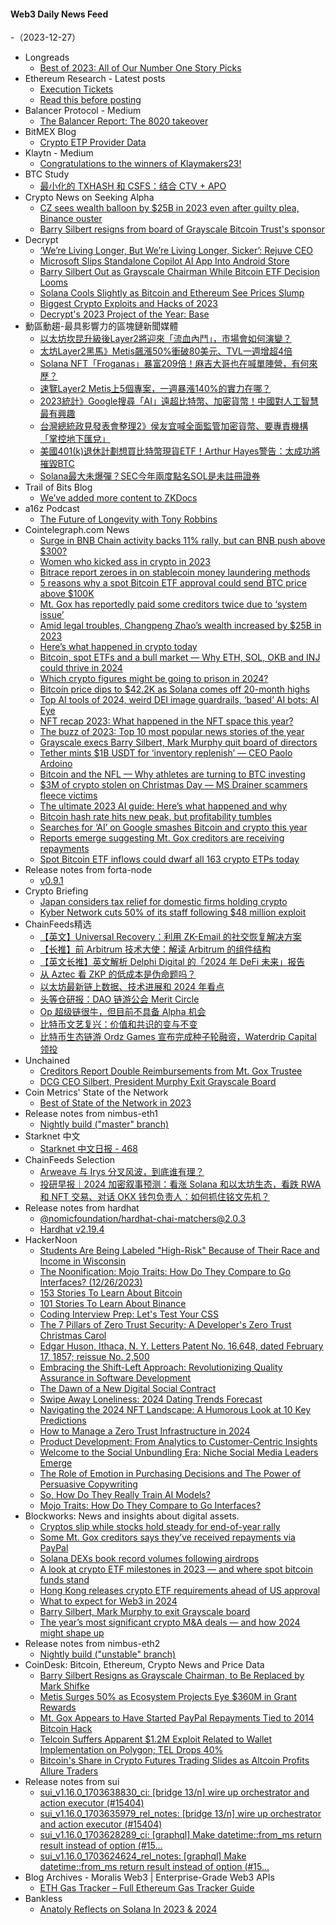 #### Web3 Daily News Feed
-（2023-12-27）

- Longreads
  - [Best of 2023: All of Our Number One Story Picks](https://longreads.com/2023/12/26/best-of-2023-all-of-our-number-one-story-picks/)
- Ethereum Research - Latest posts
  - [Execution Tickets](https://ethresear.ch/t/execution-tickets/17944#post_3)
  - [Read this before posting](https://ethresear.ch/t/read-this-before-posting/8#post_5)
- Balancer Protocol - Medium
  - [The Balancer Report: The 8020 takeover](https://medium.com/balancer-protocol/the-balancer-report-the-8020-takeover-1905764b0d41?source=rss----c0ac9f127fc5---4)
- BitMEX Blog
  - [Crypto ETP Provider Data](https://blog.bitmex.com/crypto-etp-provider-data/)
- Klaytn - Medium
  - [Congratulations to the winners of Klaymakers23!](https://medium.com/klaytn/congratulations-to-the-winners-of-klaymakers23-c85b91dff4be?source=rss----fdd4b65b0d8f---4)
- BTC Study
  - [最小化的 TXHASH 和 CSFS：结合 CTV + APO](https://www.btcstudy.org/2023/12/26/combined-ctv-apo-to-minimal-txhash-csfs/)
- Crypto News on Seeking Alpha
  - [CZ sees wealth balloon by $25B in 2023 even after guilty plea, Binance ouster](https://seekingalpha.com/news/4050383-cz-sees-wealth-balloon-by-25b-in-2023-even-after-guilty-plea-binance-ouster?utm_source=feed_news_crypto&utm_medium=referral&feed_item_type=news)
  - [Barry Silbert resigns from board of Grayscale Bitcoin Trust's sponsor](https://seekingalpha.com/news/4050331-barry-silbert-resigns-from-board-of-grayscale-bitcoin-trusts-sponsor?utm_source=feed_news_crypto&utm_medium=referral&feed_item_type=news)
- Decrypt
  - [‘We’re Living Longer, But We’re Living Longer, Sicker’: Rejuve CEO](https://decrypt.co/210928/were-living-longer-but-were-living-longer-sicker-rejuve-ceo)
  - [Microsoft Slips Standalone Copilot AI App Into Android Store](https://decrypt.co/210918/microsoft-slips-standalone-copilot-app-for-android-into-google-app-store)
  - [Barry Silbert Out as Grayscale Chairman While Bitcoin ETF Decision Looms](https://decrypt.co/210919/barry-silbert-out-as-grayscale-chairman-while-bitcoin-etf-decision-looms)
  - [Solana Cools Slightly as Bitcoin and Ethereum See Prices Slump](https://decrypt.co/210911/solana-cools-slightly-as-bitcoin-and-ethereum-see-prices-slump)
  - [Biggest Crypto Exploits and Hacks of 2023](https://decrypt.co/210802/biggest-crypto-hacks-of-2023)
  - [Decrypt's 2023 Project of the Year: Base](https://decrypt.co/210661/decrypt-project-year-2023-coinbase-ethereum-base)
- 動區動趨-最具影響力的區塊鏈新聞媒體
  - [以太坊坎昆升級後Layer2將迎來「流血內鬥」，市場會如何演變？](https://www.blocktempo.com/after-the-upgrade-in-cancun-how-will-the-market-landscape-of-layer-2-evolve/)
  - [太坊Layer2黑馬》Metis飆漲50%衝破80美元、TVL一週增超4倍](https://www.blocktempo.com/metis-soared-50-yesterday-and-tvl-increased-more-than-4-times-on-the-7th/)
  - [Solana NFT「Froganas」暴富209倍！麻吉大哥也在喊單陣營，有何來歷？](https://www.blocktempo.com/the-solana-nft-project-froganas-which-surged-209-times-in-value-whats-its-background/)
  - [速覽Layer2 Metis上5個專案，一週暴漲140%的實力在哪？](https://www.blocktempo.com/a-quick-overview-of-five-projects-on-layer2-metis/)
  - [2023統計》Google搜尋「AI」遠超比特幣、加密貨幣！中國對人工智慧最有興趣](https://www.blocktempo.com/searches-for-ai-on-google-smashes-bitcoin/)
  - [台灣總統政見發表會整理2》侯友宜喊全面監管加密貨幣、要專責機構「掌控地下匯兌」](https://www.blocktempo.com/hou-you-yi-said-build-specialized-agency-to-monitor-underground-funds-that-preventing-fraud/)
  - [美國401(k)退休計劃想買比特幣現貨ETF！Arthur Hayes警告：太成功將摧毀BTC](https://www.blocktempo.com/experts-are-optimistic-about-the-introduction-of-bitcoin-spot-etf-to-the-us-401k-retirement-plan/)
  - [Solana最大未爆彈？SEC今年兩度點名SOL是未註冊證券](https://www.blocktempo.com/the-secs-crypto-as-securities-stance-once-decimated-altcoins/)
- Trail of Bits Blog
  - [We’ve added more content to ZKDocs](https://blog.trailofbits.com/2023/12/26/weve-added-more-content-to-zkdocs/)
- a16z Podcast
  - [The Future of Longevity with Tony Robbins](https://a16z.simplecast.com/episodes/the-future-of-longevity-with-tony-robbins-YJfnLxwl)
- Cointelegraph.com News
  - [Surge in BNB Chain activity backs 11% rally, but can BNB push above $300?](https://cointelegraph.com/news/surge-in-bnb-chain-activity-backs-11-rally-but-can-bnb-push-above-300)
  - [Women who kicked ass in crypto in 2023](https://cointelegraph.com/news/women-kicked-ass-in-crypto-2023)
  - [Bitrace report zeroes in on stablecoin money laundering methods](https://cointelegraph.com/news/bitrace-stablecoin-money-laundering-methods)
  - [5 reasons why a spot Bitcoin ETF approval could send BTC price above $100K](https://cointelegraph.com/news/5-reasons-why-a-spot-bitcoin-etf-approval-could-send-btc-price-above-100k)
  - [Mt. Gox has reportedly paid some creditors twice due to ‘system issue’](https://cointelegraph.com/news/mt-gox-reportedly-paid-some-creditors-twice-system-issue)
  - [Amid legal troubles, Changpeng Zhao’s wealth increased by $25B in 2023](https://cointelegraph.com/news/changpeng-zhao-wealth-increased)
  - [Here’s what happened in crypto today](https://cointelegraph.com/news/what-happened-in-crypto-today)
  - [Bitcoin, spot ETFs and a bull market — Why ETH, SOL, OKB and INJ could thrive in 2024](https://cointelegraph.com/news/bitcoin-spot-etfs-and-a-bull-market-why-eth-sol-okb-and-inj-could-thrive-in-2024)
  - [Which crypto figures might be going to prison in 2024?](https://cointelegraph.com/news/crypto-figures-prison-2024)
  - [Bitcoin price dips to $42.2K as Solana comes off 20-month highs](https://cointelegraph.com/news/bitcoin-price-dips-42-2-k-solana-20-month-highs)
  - [Top AI tools of 2024, weird DEI image guardrails, ‘based’ AI bots: AI Eye](https://cointelegraph.com/magazine/top-ai-tools-2024-based-ai-bots-weird-dei-image-guardrails-ai-eye/)
  - [NFT recap 2023: What happened in the NFT space this year?](https://cointelegraph.com/news/nft-recap-2023-bitcoin-ordinals-unite)
  - [The buzz of 2023: Top 10 most popular news stories of the year](https://cointelegraph.com/news/the-buzz-of-2023-top-10-most-popular-news-stories-of-the-year)
  - [Grayscale execs Barry Silbert, Mark Murphy quit board of directors](https://cointelegraph.com/news/grayscale-barry-silbert-resigns-board)
  - [Tether mints $1B USDT for ‘inventory replenish’ — CEO Paolo Ardoino](https://cointelegraph.com/news/tether-1-billion-usdt-inventory-replenish)
  - [Bitcoin and the NFL — Why athletes are turning to BTC investing](https://cointelegraph.com/news/bitcoin-and-the-nfl-why-athletes-are-turning-to-btc-investing)
  - [$3M of crypto stolen on Christmas Day — MS Drainer scammers fleece victims](https://cointelegraph.com/news/3m-of-crypto-stolen-christmas-day)
  - [The ultimate 2023 AI guide: Here’s what happened and why](https://cointelegraph.com/news/the-ultimate-2023-ai-guide-here-s-what-happened-and-why)
  - [Bitcoin hash rate hits new peak, but profitability tumbles](https://cointelegraph.com/news/bitcoin-hash-rate-hits-new-peak-but-profitability-tumbles)
  - [Searches for ‘AI’ on Google smashes Bitcoin and crypto this year](https://cointelegraph.com/news/ai-google-search-trend-beats-bitcoin-crypto-this-year)
  - [Reports emerge suggesting Mt. Gox creditors are receiving repayments](https://cointelegraph.com/news/mt-gox-creditors-repayments-received-social-media-reports)
  - [Spot Bitcoin ETF inflows could dwarf all 163 crypto ETPs today](https://cointelegraph.com/news/spot-bitcoin-etf-inflows-dwarf-150-crypto-etp-today)
- Release notes from forta-node
  - [v0.9.1](https://github.com/forta-network/forta-node/releases/tag/v0.9.1)
- Crypto Briefing
  - [Japan considers tax relief for domestic firms holding crypto](https://cryptobriefing.com/japan-considers-tax-relief-domestic-firms-holding-crypto/?utm_source=feed&utm_medium=rss)
  - [Kyber Network cuts 50% of its staff following $48 million exploit](https://cryptobriefing.com/kyber-network-cuts-50-staff-following-48-million-exploit/?utm_source=feed&utm_medium=rss)
- ChainFeeds精选
  - [【英文】Universal Recovery：利用 ZK-Email 的社交恢复解决方案](https://blog.getclave.io/p/universal-recovery-a-social-recovery)
  - [【长推】前 Arbitrum 技术大使：解读 Arbitrum 的组件结构](https://x.com/eternal1997L/status/1739306843153838186)
  - [【英文长推】英文解析 Delphi Digital 的「2024 年 DeFi 未来」报告](https://twitter.com/stacy_muur/status/1739255004261961884)
  - [从 Aztec 看 ZKP 的低成本是伪命题吗？](https://mirror.xyz/0x867A3f354c0eCB6622aEf1bF14C3BE79338AD889/Fg-9XE0jXLkiYu3iJLI0e-ur_mWRkryaY5Vg3vXdf4A)
  - [以太坊最新链上数据、技术进展和 2024 年看点](https://foresightnews.pro/article/detail/50276)
  - [头等仓研报：DAO 链游公会 Merit Circle](https://mp.weixin.qq.com/s?__biz=MzU2ODg5OTg3Ng==&mid=2247489403&idx=1&sn=692b362b09d4c5aad6fd0442d01ba61e&chksm=fc87b730cbf03e26d76cbdcd89e7f4428fcaccbb6f391ee301c013d0150d175677b85f2dec3b#rd)
  - [Op 超级链很牛，但目前不具备 Alpha 机会](https://www.techflowpost.com/article/detail_15265.html)
  - [比特币文艺复兴：价值和共识的变与不变](https://mp.weixin.qq.com/s/FKo7yoFPbGeH6a7qvo0-ow)
  - [比特币生态链游 Ordz Games 宣布完成种子轮融资，Waterdrip Capital 领投](https://twitter.com/ordzgames/status/1739102764545048814)
- Unchained
  - [Creditors Report Double Reimbursements from Mt. Gox Trustee](https://unchainedcrypto.com/creditors-report-double-reimbursements-from-mt-gox-trustee/)
  - [DCG CEO Silbert, President Murphy Exit Grayscale Board](https://unchainedcrypto.com/dcg-ceo-silbert-president-murphy-exit-grayscale-board/)
- Coin Metrics' State of the Network
  - [Best of State of the Network in 2023](https://coinmetrics.substack.com/p/state-of-the-network-issue-239)
- Release notes from nimbus-eth1
  - [Nightly build ("master" branch)](https://github.com/status-im/nimbus-eth1/releases/tag/nightly)
- Starknet 中文
  - [Starknet 中文日报 - 468](https://starknetzh.substack.com/p/starknet-468)
- ChainFeeds Selection
  - [Arweave 与 Irys 分叉风波，到底谁有理？](https://substack.chainfeeds.xyz/p/arweave-irys)
  - [投研早报｜2024 加密叙事预测：看涨 Solana 和以太坊生态，看跌 RWA 和 NFT 交易、对话 OKX 钱包负责人：如何抓住铭文先机？](https://substack.chainfeeds.xyz/p/2024-solana-rwa-nft-okx)
- Release notes from hardhat
  - [@nomicfoundation/hardhat-chai-matchers@2.0.3](https://github.com/NomicFoundation/hardhat/releases/tag/%40nomicfoundation%2Fhardhat-chai-matchers%402.0.3)
  - [Hardhat v2.19.4](https://github.com/NomicFoundation/hardhat/releases/tag/hardhat%402.19.4)
- HackerNoon
  - [Students Are Being Labeled "High-Risk" Because of Their Race and Income in Wisconsin](https://hackernoon.com/students-are-being-labeled-high-risk-because-of-their-race-and-income-in-wisconsin?source=rss)
  - [The Noonification: Mojo Traits: How Do They Compare to Go Interfaces? (12/26/2023)](https://hackernoon.com/12-26-2023-noonification?source=rss)
  - [153 Stories To Learn About Bitcoin](https://hackernoon.com/153-stories-to-learn-about-bitcoin?source=rss)
  - [101 Stories To Learn About Binance](https://hackernoon.com/101-stories-to-learn-about-binance?source=rss)
  - [Coding Interview Prep: Let's Test Your CSS](https://hackernoon.com/coding-interview-prep-lets-test-your-css?source=rss)
  - [The 7 Pillars of Zero Trust Security: A Developer's Zero Trust Christmas Carol](https://hackernoon.com/the-7-pillars-of-zero-trust-security-a-developers-zero-trust-christmas-carol?source=rss)
  - [Edgar Huson, Ithaca, N. Y. Letters Patent No. 16,648, dated February 17, 1857; reissue No. 2,500](https://hackernoon.com/edgar-huson-ithaca-n-y-letters-patent-no-16648-dated-february-17-1857-reissue-no-2500?source=rss)
  - [Embracing the Shift-Left Approach: Revolutionizing Quality Assurance in Software Development](https://hackernoon.com/embracing-the-shift-left-approach-revolutionizing-quality-assurance-in-software-development?source=rss)
  - [The Dawn of a New Digital Social Contract](https://hackernoon.com/the-dawn-of-a-new-digital-social-contract?source=rss)
  - [Swipe Away Loneliness: 2024 Dating Trends Forecast](https://hackernoon.com/swipe-away-loneliness-2024-dating-trends-forecast?source=rss)
  - [Navigating the 2024 NFT Landscape: A Humorous Look at 10 Key Predictions](https://hackernoon.com/navigating-the-2024-nft-landscape-a-humorous-look-at-10-key-predictions?source=rss)
  - [How to Manage a Zero Trust Infrastructure in 2024](https://hackernoon.com/how-to-manage-a-zero-trust-infrastructure-in-2024?source=rss)
  - [Product Development: From Analytics to Customer-Centric Insights](https://hackernoon.com/product-development-from-analytics-to-customer-centric-insights?source=rss)
  - [Welcome to the Social Unbundling Era: Niche Social Media Leaders Emerge](https://hackernoon.com/welcome-to-the-social-unbundling-era-niche-social-media-leaders-emerge?source=rss)
  - [The Role of Emotion in Purchasing Decisions and The Power of Persuasive Copywriting](https://hackernoon.com/the-role-of-emotion-in-purchasing-decisions-and-the-power-of-persuasive-copywriting?source=rss)
  - [So, How Do They Really Train AI Models?](https://hackernoon.com/so-how-do-they-really-train-ai-models?source=rss)
  - [Mojo Traits: How Do They Compare to Go Interfaces?](https://hackernoon.com/mojo-traits-how-do-they-compare-to-go-interfaces?source=rss)
- Blockworks: News and insights about digital assets.
  - [Cryptos slip while stocks hold steady for end-of-year rally](https://blockworks.co/news/stocks-steady-for-eoy-rally)
  - [Some Mt. Gox creditors says they’ve received repayments via PayPal](https://blockworks.co/news/mt-gox-paypal-payment-creditors)
  - [Solana DEXs book record volumes following airdrops](https://blockworks.co/news/solana-dex-record-volumes)
  - [A look at crypto ETF milestones in 2023 — and where spot bitcoin funds stand](https://blockworks.co/news/crypto-etfs-2024-outlook)
  - [Hong Kong releases crypto ETF requirements ahead of US approval](https://blockworks.co/news/hong-kong-releases-crypto-etf-requirements)
  - [What to expect for Web3 in 2024](https://blockworks.co/news/predictions-web3-in2024)
  - [Barry Silbert, Mark Murphy to exit Grayscale board](https://blockworks.co/news/barry-silbert-leaves-grayscale-board)
  - [The year’s most significant crypto M&amp;A deals — and how 2024 might shape up](https://blockworks.co/news/notable-2023-crypto-mergers-acquisitions)
- Release notes from nimbus-eth2
  - [Nightly build ("unstable" branch)](https://github.com/status-im/nimbus-eth2/releases/tag/nightly)
- CoinDesk: Bitcoin, Ethereum, Crypto News and Price Data
  - [Barry Silbert Resigns as Grayscale Chairman, to Be Replaced by Mark Shifke](https://www.coindesk.com/business/2023/12/26/barry-silbert-resigns-as-grayscale-chairman-to-be-replaced-by-mark-shifke/?utm_medium=referral&utm_source=rss&utm_campaign=headlines)
  - [Metis Surges 50% as Ecosystem Projects Eye $360M in Grant Rewards](https://www.coindesk.com/tech/2023/12/26/metis-surges-50-as-ecosystem-projects-eye-360m-in-grant-rewards/?utm_medium=referral&utm_source=rss&utm_campaign=headlines)
  - [Mt. Gox Appears to Have Started PayPal Repayments Tied to 2014 Bitcoin Hack](https://www.coindesk.com/business/2023/12/26/mt-gox-appears-to-have-started-paypal-repayments-tied-to-2014-bitcoin-hack/?utm_medium=referral&utm_source=rss&utm_campaign=headlines)
  - [Telcoin Suffers Apparent $1.2M Exploit Related to Wallet Implementation on Polygon; TEL Drops 40%](https://www.coindesk.com/tech/2023/12/26/telcoin-suffers-apparent-exploit-related-to-polygon-wallet-implementation-tel-drops-40/?utm_medium=referral&utm_source=rss&utm_campaign=headlines)
  - [Bitcoin's Share in Crypto Futures Trading Slides as Altcoin Profits Allure Traders](https://www.coindesk.com/markets/2023/12/26/bitcoin-futures-open-interest-slides-as-altcoin-profits-allure-traders/?utm_medium=referral&utm_source=rss&utm_campaign=headlines)
- Release notes from sui
  - [sui_v1.16.0_1703638830_ci: [bridge 13/n] wire up orchestrator and action executor (#15404)](https://github.com/MystenLabs/sui/releases/tag/sui_v1.16.0_1703638830_ci)
  - [sui_v1.16.0_1703635979_rel_notes: [bridge 13/n] wire up orchestrator and action executor (#15404)](https://github.com/MystenLabs/sui/releases/tag/sui_v1.16.0_1703635979_rel_notes)
  - [sui_v1.16.0_1703628289_ci: [graphql] Make datetime::from_ms return result instead of option (#15…](https://github.com/MystenLabs/sui/releases/tag/sui_v1.16.0_1703628289_ci)
  - [sui_v1.16.0_1703624624_rel_notes: [graphql] Make datetime::from_ms return result instead of option (#15…](https://github.com/MystenLabs/sui/releases/tag/sui_v1.16.0_1703624624_rel_notes)
- Blog Archives - Moralis Web3 | Enterprise-Grade Web3 APIs
  - [ETH Gas Tracker – Full Ethereum Gas Tracker Guide](https://moralis.io/eth-gas-tracker-full-ethereum-gas-tracker-guide/)
- Bankless
  - [Anatoly Reflects on Solana In 2023 & 2024](http://sites.libsyn.com/247424/anatoly-reflects-on-solana-in-2023-2024)
